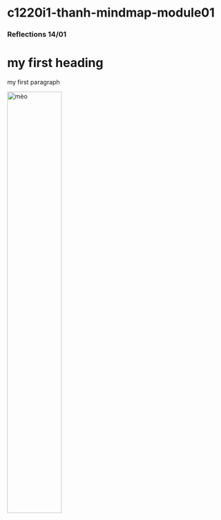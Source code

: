 # c1220i1-thanh-mindmap-module01

### Reflections 14/01

<!doctype HTML>
<html>
<head>
    <title> page title</title>
    <body>
<h1>my first heading</h1>
<p>my first paragraph</p>
<img src="https://scitechdaily.com/images/Cat-COVID-19-Mask-1536x1024.jpg" alt="mèo" width="50%" height="50%">
</body>
</head>